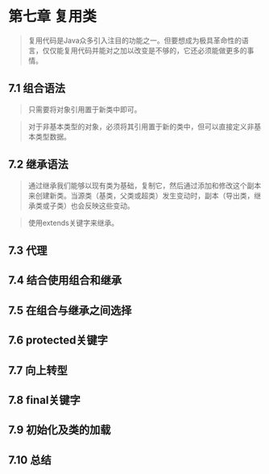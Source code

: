 # 第七章 复用类
> 复用代码是Java众多引入注目的功能之一。但要想成为极具革命性的语言，仅仅能复用代码并能对之加以改变是不够的，它还必须能做更多的事情。

## 7.1 组合语法
> 只需要将对象引用置于新类中即可。

> 对于非基本类型的对象，必须将其引用置于新的类中，但可以直接定义非基本类型数据。

## 7.2 继承语法
> 通过继承我们能够以现有类为基础，复制它，然后通过添加和修改这个副本来创建新类。当源类（基类，父类或超类）发生变动时，副本（导出类，继承类或子类）也会反映这些变动。

> 使用extends关键字来继承。

## 7.3 代理
> 

## 7.4 结合使用组合和继承
> 

## 7.5 在组合与继承之间选择
> 

## 7.6 protected关键字
> 

## 7.7 向上转型
> 

## 7.8 final关键字
> 

## 7.9 初始化及类的加载
> 

## 7.10 总结
> 